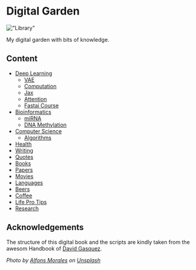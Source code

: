 # Digital Garden

!["Library"](https://images.unsplash.com/photo-1507842217343-583bb7270b66?ixid=MXwxMjA3fDB8MHxwaG90by1wYWdlfHx8fGVufDB8fHw%3D&ixlib=rb-1.2.1&auto=format&fit=crop&w=1453&q=80)

My digital garden with bits of knowledge.
 
## Content

- [Deep Learning](deep-learning/deep-learning.md)
  - [VAE](deep-learning/VAE.md)
  - [Computation](deep-learning/computation.md)
  - [Jax](deep-learning/jax.md)
  - [Attention](deep-learning/attention.md)
  - [Fastai Course](deep-learning/fastai-course.md)
- [Bioinformatics](bioinformatics/bioinformatics.md)
  - [miRNA](bioinformatics/mirna.md)
  - [DNA Methylation](bioinformatics/dna-methylation.md)
- [Computer Science](computer-science/computer-science.md)
  - [Algorithms](computer-science/algorithms.md)
- [Health](health.md)
- [Writing](writing.md)
- [Quotes](quotes.md)
- [Books](books.md)
- [Papers](papers.md)
- [Movies](movies.md)
- [Languages](languages.md)
- [Beers](beers.md)
- [Coffee](coffee.md)
- [Life Pro Tips](life-tips.md)
- [Research](research.md)
  
## Acknowledgements 

The structure of this digital book and the scripts are kindly taken from the
awesom Handbook of [David Gasquez](https://github.com/davidgasquez/handbook).

_Photo by [Alfons Morales](https://unsplash.com/@alfonsmc10) on [Unsplash](https://unsplash.com)_
